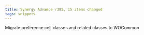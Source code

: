```yaml
---
title: Synergy Advance r385, 15 items changed
tags: snippets
---
```


Migrate preference cell classes and related classes to WOCommon
